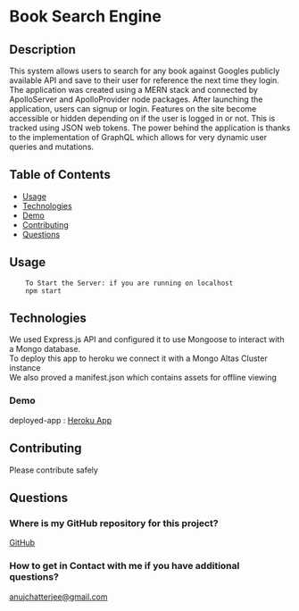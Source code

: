 # Book Search Engine

## Description
This system allows users to search for any book against Googles publicly available API and save to their user for reference the next time they login. The application was created using a MERN stack and connected by ApolloServer and ApolloProvider node packages. After launching the application, users can signup or login. Features on the site become accessible or hidden depending on if the user is logged in or not. This is tracked using JSON web tokens. The power behind the application is thanks to the implementation of GraphQL which allows for very dynamic user queries and mutations.

## Table of Contents
* [Usage](#usage)
* [Technologies](#technologies)
* [Demo](#Demo)
* [Contributing](#contributing)
* [Questions](#questions)

## Usage

        To Start the Server: if you are running on localhost
        npm start

        
## Technologies

We used Express.js API and configured it to use Mongoose to interact with a Mongo database.<br />
To deploy this app to heroku we connect it with a Mongo Altas Cluster instance <br />
We also proved a manifest.json which contains assets for offline viewing

### Demo

deployed-app : [Heroku App](https://reading-book-list.herokuapp.com)

## Contributing

Please contribute safely

## Questions
### Where is my GitHub repository for this project?
[GitHub](https://github.com/chattean/)

### How to get in Contact with me if you have additional questions?

anujchatterjee@gmail.com